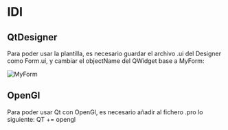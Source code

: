 # IDI

## QtDesigner
  Para poder usar la plantilla, es necesario guardar el archivo .ui del Designer como Form.ui, y cambiar el objectName del QWidget base a MyForm:
  
  
![MyForm](https://i.imgur.com/2H8SpOf.png)


## OpenGl
  Para poder usar Qt con OpenGl, es necesario añadir al fichero .pro lo siguiente: QT += opengl

